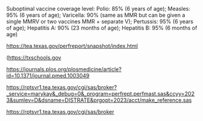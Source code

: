 Suboptimal vaccine coverage level:
 Polio: 85% (6 years of age); Measles: 95% (6 years of age); Varicella: 90% (same as MMR but can be given a single MMRV or two vaccines MMR + separate V); Pertussis: 95% (6 years of age); Hepatitis A: 90% (23 months of age); Hepatitis B: 95% (6 months of age)

 https://tea.texas.gov/perfreport/snapshot/index.html

 (https://txschools.gov

 https://journals.plos.org/plosmedicine/article?id=10.1371/journal.pmed.1003049


https://rptsvr1.tea.texas.gov/cgi/sas/broker?_service=marykay&_debug=0&_program=perfrept.perfmast.sas&ccyy=2023&sumlev=D&dsname=DISTRATE&prgopt=2023/acct/make_reference.sas

https://rptsvr1.tea.texas.gov/cgi/sas/broker
